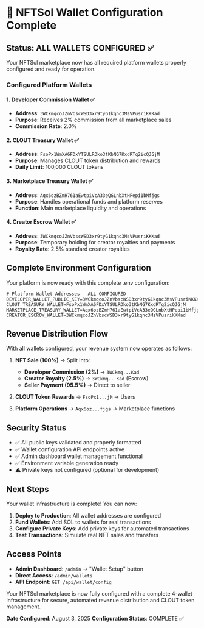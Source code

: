# 🎉 NFTSol Wallet Configuration Complete

## Status: ALL WALLETS CONFIGURED ✅

Your NFTSol marketplace now has all required platform wallets properly configured and ready for operation.

### Configured Platform Wallets

#### 1. Developer Commission Wallet ✅
- **Address**: `3WCkmqcoJZnVbscWSD3xr9tyG1kqnc3MsVPusriKKKad`
- **Purpose**: Receives 2% commission from all marketplace sales
- **Commission Rate**: 2.0%

#### 2. CLOUT Treasury Wallet ✅
- **Address**: `FsoPx1WmXA6FDxYTSULRDko3tKbNG7KxdRTq2icQJGjM`
- **Purpose**: Manages CLOUT token distribution and rewards
- **Daily Limit**: 100,000 CLOUT tokens

#### 3. Marketplace Treasury Wallet ✅
- **Address**: `Aqx6ozBZmH761aEwtpiVcA33eQGLnbXtHPepi1bMfjgs`
- **Purpose**: Handles operational funds and platform reserves
- **Function**: Main marketplace liquidity and operations

#### 4. Creator Escrow Wallet ✅
- **Address**: `3WCkmqcoJZnVbscWSD3xr9tyG1kqnc3MsVPusriKKKad`
- **Purpose**: Temporary holding for creator royalties and payments
- **Royalty Rate**: 2.5% standard creator royalties

## Complete Environment Configuration

Your platform is now ready with this complete .env configuration:

```env
# Platform Wallet Addresses - ALL CONFIGURED
DEVELOPER_WALLET_PUBLIC_KEY=3WCkmqcoJZnVbscWSD3xr9tyG1kqnc3MsVPusriKKKad
CLOUT_TREASURY_WALLET=FsoPx1WmXA6FDxYTSULRDko3tKbNG7KxdRTq2icQJGjM
MARKETPLACE_TREASURY_WALLET=Aqx6ozBZmH761aEwtpiVcA33eQGLnbXtHPepi1bMfjgs
CREATOR_ESCROW_WALLET=3WCkmqcoJZnVbscWSD3xr9tyG1kqnc3MsVPusriKKKad
```

## Revenue Distribution Flow

With all wallets configured, your revenue system now operates as follows:

1. **NFT Sale (100%)** → Split into:
   - **Developer Commission (2%)** → `3WCkmq...Kad`
   - **Creator Royalty (2.5%)** → `3WCkmq...Kad` (Escrow)
   - **Seller Payment (95.5%)** → Direct to seller

2. **CLOUT Token Rewards** → `FsoPx1...jM` → Users
3. **Platform Operations** → `Aqx6oz...fjgs` → Marketplace functions

## Security Status

- ✅ All public keys validated and properly formatted
- ✅ Wallet configuration API endpoints active
- ✅ Admin dashboard wallet management functional
- ✅ Environment variable generation ready
- ⚠️ Private keys not configured (optional for development)

## Next Steps

Your wallet infrastructure is complete! You can now:

1. **Deploy to Production**: All wallet addresses are configured
2. **Fund Wallets**: Add SOL to wallets for real transactions
3. **Configure Private Keys**: Add private keys for automated transactions
4. **Test Transactions**: Simulate real NFT sales and transfers

## Access Points

- **Admin Dashboard**: `/admin` → "Wallet Setup" button
- **Direct Access**: `/admin/wallets`
- **API Endpoint**: `GET /api/wallet/config`

Your NFTSol marketplace is now fully configured with a complete 4-wallet infrastructure for secure, automated revenue distribution and CLOUT token management.

**Date Configured**: August 3, 2025
**Configuration Status**: COMPLETE ✅